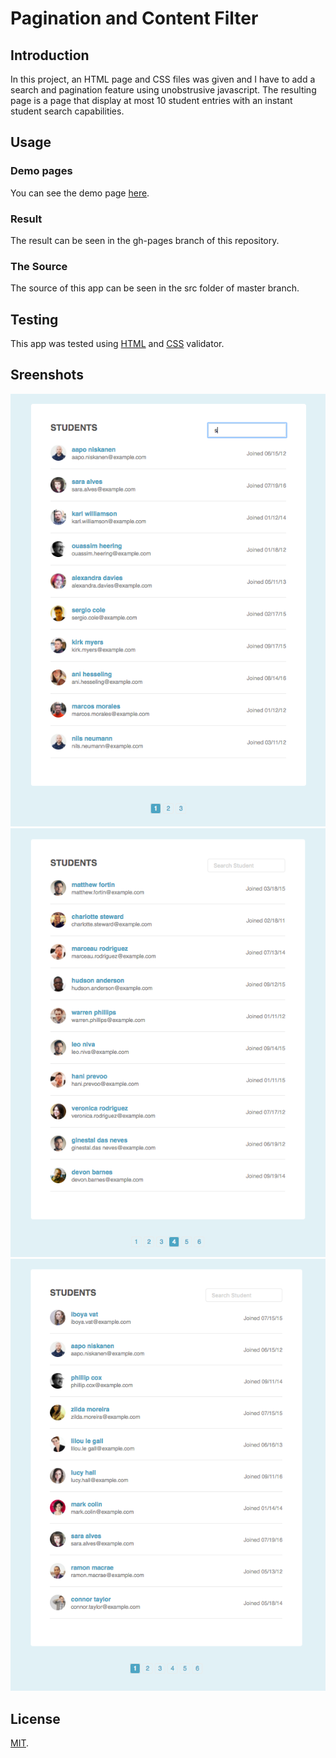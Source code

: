 # Pagination and Content Filter

## Introduction

In this project, an HTML page and CSS files was given and I have to add a search and pagination feature using unobstrusive javascript. The resulting page is a page that display at most 10 student entries with an instant student search capabilities.

## Usage

### Demo pages

You can see the demo page [here](https://wahidyankf.github.io/pagination-and-content-filter/).

### Result

The result can be seen in the gh-pages branch of this repository.

### The Source

The source of this app can be seen in the src folder of master branch. 

## Testing

This app was tested using [HTML](https://validator.w3.org/) and [CSS](https://jigsaw.w3.org/css-validator/) validator.

## Sreenshots

![screenshot 1](screenshots/screenshot1.png)
![screenshot 2](screenshots/screenshot2.png)
![screenshot 3](screenshots/screenshot3.png)

## License

[MIT](https://en.wikipedia.org/wiki/MIT_License).